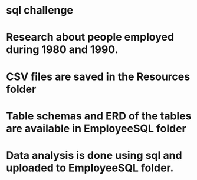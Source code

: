 # sql challenge
# Research about people employed during 1980 and 1990.
# CSV files are saved in the Resources folder
# Table schemas and ERD of the tables are available in EmployeeSQL folder
# Data analysis is done using sql and uploaded to EmployeeSQL folder.
